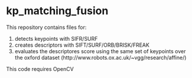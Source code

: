 # kp_matching_fusion

This repository contains files for:
<ol>
<li>detects keypoints with SIFR/SURF </li>
<li>creates descriptors with SIFT/SURF/ORB/BRISK/FREAK </li>
<li>evaluates the descriptores score using the same set of keypoints over the oxford dataset (http://www.robots.ox.ac.uk/~vgg/research/affine/)</li>

</ol>

This code requires OpenCV
